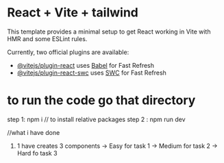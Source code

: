 # React + Vite + tailwind

This template provides a minimal setup to get React working in Vite with HMR and some ESLint rules.

Currently, two official plugins are available:

- [@vitejs/plugin-react](https://github.com/vitejs/vite-plugin-react/blob/main/packages/plugin-react/README.md) uses [Babel](https://babeljs.io/) for Fast Refresh
- [@vitejs/plugin-react-swc](https://github.com/vitejs/vite-plugin-react-swc) uses [SWC](https://swc.rs/) for Fast Refresh


# to run the code go that directory 
step 1: npm i // to install relative packages
step 2 : npm run dev

//what i have done
1. 1 have creates 3 components 
-> Easy for task 1
-> Medium for task 2
-> Hard fo task 3


